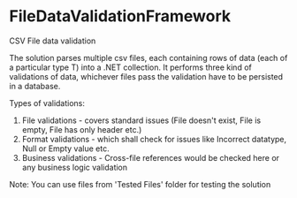 # FileDataValidationFramework
CSV File data validation

The solution parses multiple csv files, each containing rows of data (each of a particular type T) into a .NET collection. It performs three kind of validations of data, whichever files pass the validation have to be persisted in a database. 

Types of validations:
1. File validations - covers standard issues (File doesn't exist, File is empty, File has only header etc.)
2. Format validations - which shall check for issues like Incorrect datatype, Null or Empty value etc.
3. Business validations - Cross-file references would be checked here or any business logic validation

Note: You can use files from 'Tested Files' folder for testing the solution
